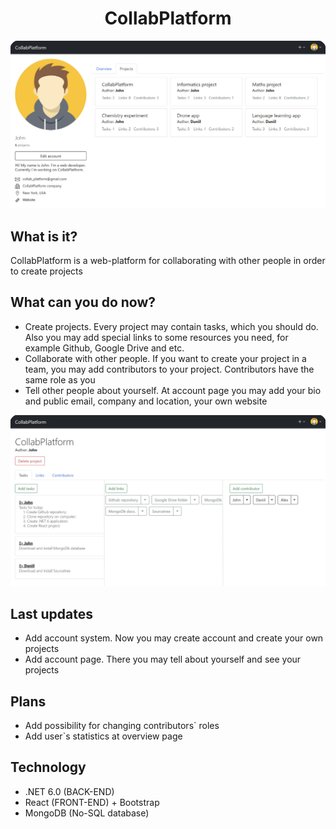 <h1 align="center">CollabPlatform</h1>
<p align="center">
  <img src="/Drawable/for_readme/account.jpg" style=" border-style: solyd" title="hover text">
</p>

## What is it?
CollabPlatform is a web-platform for collaborating with other people in order to create projects


## What can you do now?
 - Create projects. Every project may contain tasks, which you should do. Also you may add special links to some resources you need, for example Github, Google Drive and etc.
 - Collaborate with other people. If you want to create your project in a team, you may add contributors to your project. Contributors have the same role as you
 - Tell other people about yourself. At account page you may add your bio and public email, company and location, your own website

<p align="center">
  <img src="/Drawable/for_readme/project.jpg" style=" border-style: solyd" title="hover text">
</p>

## Last updates
 - Add account system. Now you may create account and create your own projects
 - Add account page. There you may tell about yourself and see your projects
## Plans
 - Add possibility for changing contributors` roles
 - Add user`s statistics at overview page
## Technology
 - .NET 6.0 (BACK-END)
 - React (FRONT-END) + Bootstrap
 - MongoDB (No-SQL database)
